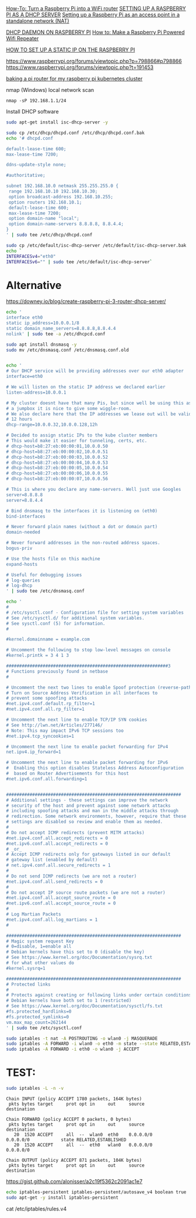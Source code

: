 [How-To: Turn a Raspberry Pi into a WiFi router](http://raspberrypihq.com/how-to-turn-a-raspberry-pi-into-a-wifi-router/)
[SETTING UP A RASPBERRY PI AS A DHCP SERVER](http://www.noveldevices.co.uk/rp-dhcp-server)
[Setting up a Raspberry Pi as an access point in a standalone network (NAT)](https://www.raspberrypi.org/documentation/configuration/wireless/access-point.md)

[DHCP DAEMON ON RASPBERRY PI](http://hawksites.newpaltz.edu/myerse/2018/06/19/dhcp-daemon-on-raspberry-pi/)
[How to: Make a Raspberry Pi Powered Wifi Repeater](https://pastebin.com/A4jUp2Nq)

[HOW TO SET UP A STATIC IP ON THE RASPBERRY PI](http://www.circuitbasics.com/how-to-set-up-a-static-ip-on-the-raspberry-pi/)

https://www.raspberrypi.org/forums/viewtopic.php?p=798866#p798866
https://www.raspberrypi.org/forums/viewtopic.php?t=191453


[baking a pi router for my raspberry pi kubernetes cluster](https://downey.io/blog/create-raspberry-pi-3-router-dhcp-server/)



nmap (Windows) local network scan

```
nmap -sP 192.168.1.1/24

```

Install DHCP software

```sh
sudo apt-get install isc-dhcp-server -y

```

```sh
sudo cp /etc/dhcp/dhcpd.conf /etc/dhcp/dhcpd.conf.bak
echo '# dhcpd.conf

default-lease-time 600;
max-lease-time 7200;

ddns-update-style none;

#authoritative;

subnet 192.168.10.0 netmask 255.255.255.0 {
 range 192.168.10.10 192.168.10.30;
 option broadcast-address 192.168.10.255;
 option routers 192.168.10.1;
 default-lease-time 600;
 max-lease-time 7200;
 option domain-name "local";
 option domain-name-servers 8.8.8.8, 8.8.4.4;
}
' | sudo tee /etc/dhcp/dhcpd.conf
```

```sh
sudo cp /etc/default/isc-dhcp-server /etc/default/isc-dhcp-server.bak
echo `
INTERFACESv4="eth0"
INTERFACESv6="" | sudo tee /etc/default/isc-dhcp-server`

```

# Alternative

https://downey.io/blog/create-raspberry-pi-3-router-dhcp-server/

```sh
echo '
interface eth0
static ip_address=10.0.0.1/8
static domain_name_servers=8.8.8.8,8.8.4.4
nolink' | sudo tee -a /etc/dhcpcd.conf

```

```sh
sudo apt install dnsmasq -y
sudo mv /etc/dnsmasq.conf /etc/dnsmasq.conf.old

```


```sh

echo '
# Our DHCP service will be providing addresses over our eth0 adapter
interface=eth0

# We will listen on the static IP address we declared earlier
listen-address=10.0.0.1

# My cluster doesnt have that many Pis, but since well be using this as
# a jumpbox it is nice to give some wiggle-room.
# We also declare here that the IP addresses we lease out will be valid for
# 12 hours
dhcp-range=10.0.0.32,10.0.0.128,12h

# Decided to assign static IPs to the kube cluster members
# This would make it easier for tunneling, certs, etc.
# dhcp-host=b8:27:eb:00:00:01,10.0.0.50
# dhcp-host=b8:27:eb:00:00:02,10.0.0.51
# dhcp-host=b8:27:eb:00:00:03,10.0.0.52
# dhcp-host=b8:27:eb:00:00:04,10.0.0.53
# dhcp-host=b8:27:eb:00:00:05,10.0.0.54
# dhcp-host=b8:27:eb:00:00:06,10.0.0.55
# dhcp-host=b8:27:eb:00:00:07,10.0.0.56

# This is where you declare any name-servers. Well just use Googles
server=8.8.8.8
server=8.8.4.4

# Bind dnsmasq to the interfaces it is listening on (eth0)
bind-interfaces

# Never forward plain names (without a dot or domain part)
domain-needed

# Never forward addresses in the non-routed address spaces.
bogus-priv

# Use the hosts file on this machine
expand-hosts

# Useful for debugging issues
# log-queries
# log-dhcp
' | sudo tee /etc/dnsmasq.conf

```


```sh
echo '
#
# /etc/sysctl.conf - Configuration file for setting system variables
# See /etc/sysctl.d/ for additional system variables.
# See sysctl.conf (5) for information.
#

#kernel.domainname = example.com

# Uncomment the following to stop low-level messages on console
#kernel.printk = 3 4 1 3

##############################################################3
# Functions previously found in netbase
#

# Uncomment the next two lines to enable Spoof protection (reverse-path filter)
# Turn on Source Address Verification in all interfaces to
# prevent some spoofing attacks
#net.ipv4.conf.default.rp_filter=1
#net.ipv4.conf.all.rp_filter=1

# Uncomment the next line to enable TCP/IP SYN cookies
# See http://lwn.net/Articles/277146/
# Note: This may impact IPv6 TCP sessions too
#net.ipv4.tcp_syncookies=1

# Uncomment the next line to enable packet forwarding for IPv4
net.ipv4.ip_forward=1

# Uncomment the next line to enable packet forwarding for IPv6
#  Enabling this option disables Stateless Address Autoconfiguration
#  based on Router Advertisements for this host
#net.ipv6.conf.all.forwarding=1


###################################################################
# Additional settings - these settings can improve the network
# security of the host and prevent against some network attacks
# including spoofing attacks and man in the middle attacks through
# redirection. Some network environments, however, require that these
# settings are disabled so review and enable them as needed.
#
# Do not accept ICMP redirects (prevent MITM attacks)
#net.ipv4.conf.all.accept_redirects = 0
#net.ipv6.conf.all.accept_redirects = 0
# _or_
# Accept ICMP redirects only for gateways listed in our default
# gateway list (enabled by default)
# net.ipv4.conf.all.secure_redirects = 1
#
# Do not send ICMP redirects (we are not a router)
#net.ipv4.conf.all.send_redirects = 0
#
# Do not accept IP source route packets (we are not a router)
#net.ipv4.conf.all.accept_source_route = 0
#net.ipv6.conf.all.accept_source_route = 0
#
# Log Martian Packets
#net.ipv4.conf.all.log_martians = 1
#

###################################################################
# Magic system request Key
# 0=disable, 1=enable all
# Debian kernels have this set to 0 (disable the key)
# See https://www.kernel.org/doc/Documentation/sysrq.txt
# for what other values do
#kernel.sysrq=1

###################################################################
# Protected links
#
# Protects against creating or following links under certain conditions
# Debian kernels have both set to 1 (restricted)
# See https://www.kernel.org/doc/Documentation/sysctl/fs.txt
#fs.protected_hardlinks=0
#fs.protected_symlinks=0
vm.max_map_count=262144
' | sudo tee /etc/sysctl.conf

```

```sh
sudo iptables -t nat -A POSTROUTING -o wlan0 -j MASQUERADE
sudo iptables -A FORWARD -i wlan0 -o eth0 -m state --state RELATED,ESTABLISHED -j ACCEPT
sudo iptables -A FORWARD -i eth0 -o wlan0 -j ACCEPT

```


# TEST:

```sh
sudo iptables -L -n -v
```

```
Chain INPUT (policy ACCEPT 1780 packets, 164K bytes)
 pkts bytes target     prot opt in     out     source               destination

Chain FORWARD (policy ACCEPT 0 packets, 0 bytes)
 pkts bytes target     prot opt in     out     source               destination
   20  1520 ACCEPT     all  --  wlan0  eth0    0.0.0.0/0            0.0.0.0/0            state RELATED,ESTABLISHED
   20  1520 ACCEPT     all  --  eth0   wlan0   0.0.0.0/0            0.0.0.0/0

Chain OUTPUT (policy ACCEPT 871 packets, 104K bytes)
 pkts bytes target     prot opt in     out     source               destination
```


https://gist.github.com/alonisser/a2c19f5362c2091ac1e7

```sh
echo iptables-persistent iptables-persistent/autosave_v4 boolean true | sudo debconf-set-selections
sudo apt-get -y install iptables-persistent

```

cat /etc/iptables/rules.v4
